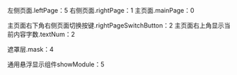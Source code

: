 左侧页面.leftPage：5
右侧页面.rightPage：1
主页面.mainPage：0

主页面右下角右侧页面切换按键.rightPageSwitchButton：2
主页面右上角显示当前内容字数.textNum：2

遮罩层.mask：4

通用悬浮显示组件showModule：5